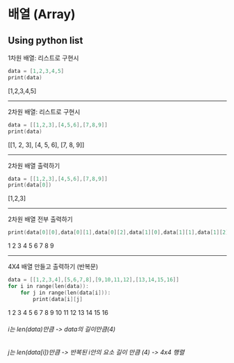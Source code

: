 # 배열 (Array)
## Using python list


1차원 배열: 리스트로 구현시
```c
data = [1,2,3,4,5]
print(data)
```
[1,2,3,4,5]

---------------------

2차원 배열: 리스트로 구현시
```c
data = [[1,2,3],[4,5,6],[7,8,9]]
print(data)
```
[[1, 2, 3], [4, 5, 6], [7, 8, 9]]

---------------------

2차원 배열 출력하기
```c
data = [[1,2,3],[4,5,6],[7,8,9]]
print(data[0])
```
[1,2,3]

---------------------

2차원 배열 전부 출력하기
```c
print(data[0][0],data[0][1],data[0][2],data[1][0],data[1][1],data[1][2],data[2][0],data[2][1],data[2][2])
```
1 2 3 4 5 6 7 8 9

---------------------

4X4 배열 만들고 출력하기 (반복문)
```c
data = [[1,2,3,4],[5,6,7,8],[9,10,11,12],[13,14,15,16]]
for i in range(len(data)):
    for j in range(len(data[i])):
        print(data[i][j]
```
1 2 3 4 5 6 7 8 9 10 11 12 13 14 15 16
              
###### i는 len(data)만큼 -> data의 길이만큼(4)
###### j는 len(data[i])만큼 -> 반복된 i안의 요소 길이 만큼 (4) -> 4x4 행렬
